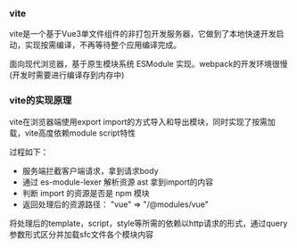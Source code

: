### vite
vite是一个基于Vue3单文件组件的非打包开发服务器，它做到了本地快速开发启动，实现按需编译，不再等待整个应用编译完成。

面向现代浏览器，基于原生模块系统 ESModule 实现。webpack的开发环境很慢(开发时需要进行编译存到内存中)

### vite的实现原理
vite在浏览器端使用export import的方式导入和导出模块，同时实现了按需加载，vite高度依赖module script特性

过程如下：
- 服务端拦截客户端请求，拿到请求body
- 通过 es-module-lexer 解析资源 ast 拿到import的内容
- 判断 import 的资源是否是 npm 模块
- 返回处理后的资源路径： "vue" => "/@modules/vue"

将处理后的template，script，style等所需的依赖以http请求的形式，通过query参数形式区分并加载sfc文件各个模块内容